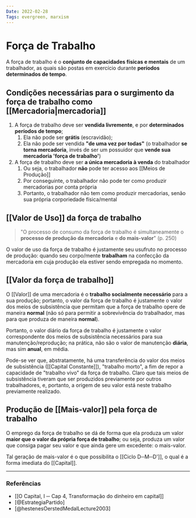 ```yaml
---
Date: 2022-02-28
Tags: evergreen, marxism
---
```

# Força de Trabalho
A força de trabalho é o **conjunto de capacidades físicas e mentais** de um trabalhador, as quais são postas em exercício durante **períodos determinados de tempo**.

## Condições necessárias para o surgimento da força de trabalho como [[Mercadoria|mercadoria]]
1. A força de trabalho deve ser **vendida livremente**, e por **determinados períodos de tempo**;
	1. Ela não pode ser **grátis** (escravidão);
	2. Ela não pode ser vendida **"de uma vez por todas"** (o trabalhador **se torna mercadoria**, invés de ser um possuidor que **vende sua mercadoria 'força de trabalho'**)
2. A força de trabalho deve ser **a única mercadoria à venda** do trabalhador 
	1. Ou seja, o trabalhador **não** pode ter acesso aos [[Meios de Produção]]
	2. Por conseguinte, o trabalhador não pode ter como produzir mercadorias por conta própria
	3. Portanto, o trabalhador não tem como produzir mercadorias, senão sua própria corporiedade física/mental

## [[Valor de Uso]] da força de trabalho
> "O processo de consumo da força de trabalho é simultaneamente o **processo de produção da mercadoria** e **do mais-valor**" (p. 250)

O valor de uso da força de trabalho é justamente seu usufruto no processo de produção: quando seu corpo/mente **trabalham** na confecção da mercadoria em cuja produção ela estiver sendo empregada no momento. 

## [[Valor da força de trabalho]]
O [[Valor]] de uma mercadoria é o **trabalho socialmente necessário** para a sua produção; portanto, o valor da força de trabalho é justamente o valor dos meios de subsistência que permitam que a força de trabalho opere de maneira **normal** (não só para permitir a sobrevivência do trabalhador, mas para que produza de maneira **normal**). 

Portanto, o valor diário da força de trabalho é justamente o valor correspondente dos meios de subsistência necessários para sua manutenção/reprodução; na prática, não são o valor de manutenção **diária**, mas sim **anual**, em média. 

Pode-se ver que, abstratamente, há uma transferência do valor dos meios de subsistência ([[Capital Constante]]), "trabalho morto", a fim de repor a capacidade de "trabalho vivo" da força de trabalho. Claro que tais meios de subsistência tiveram que ser produzidos previamente por outros trabalhadores, e, portanto, a origem de seu valor está neste trabalho previamente realizado.

## Produção de [[Mais-valor]] pela força de trabalho
O emprego da força de trabalho se dá de forma que ela produza um valor **maior que o valor da própria força de trabalho**; ou seja, produza um valor que consiga pagar seu valor e que ainda gere um excedente: o mais-valor. 

Tal geração de mais-valor é o que possibilita o [[Ciclo D─M─D']], o qual é a forma imediata do [[Capital]].

---
### Referências
- [[O Capital, I ─ Cap 4, Transformação do dinheiro em capital]]
- [@EstrategiaPartido]
- [@hestenesOerstedMedalLecture2003]